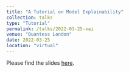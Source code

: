 ```yaml
---
title: "A Tutorial on Model Explainability"
collection: talks
type: "Tutorial"
permalink: /talks/2022-03-25-xai
venue: "Quantess London"
date: 2022-03-25
location: "virtual"
---
```


Please find the slides [here](<https://sghalebikesabi.github.io/files/Ghalebikesabi-XAI-tutorial.pdf>).
